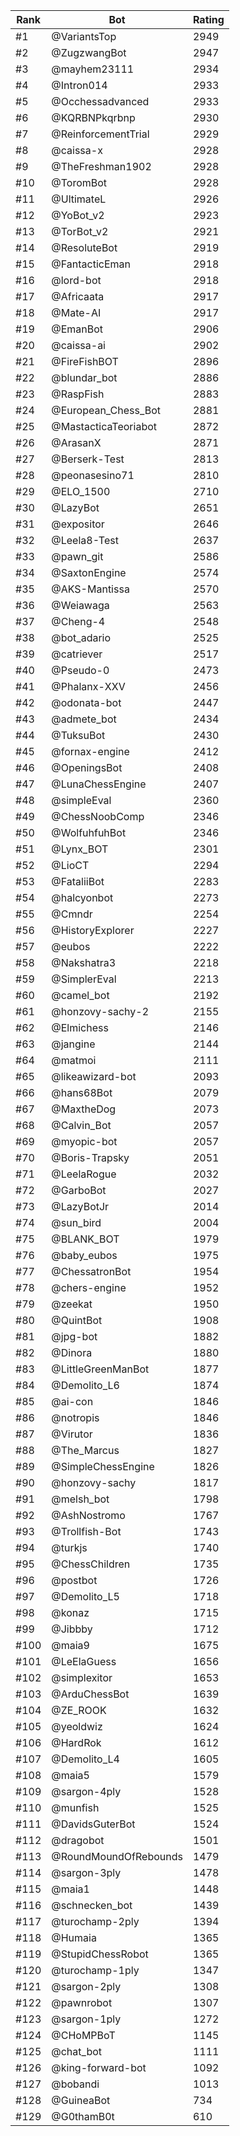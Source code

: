 Rank|Bot|Rating
---|---|---
#1|@VariantsTop|2949
#2|@ZugzwangBot|2947
#3|@mayhem23111|2934
#4|@Intron014|2933
#5|@Occhessadvanced|2933
#6|@KQRBNPkqrbnp|2930
#7|@ReinforcementTrial|2929
#8|@caissa-x|2928
#9|@TheFreshman1902|2928
#10|@ToromBot|2928
#11|@UltimateL|2926
#12|@YoBot_v2|2923
#13|@TorBot_v2|2921
#14|@ResoluteBot|2919
#15|@FantacticEman|2918
#16|@lord-bot|2918
#17|@Africaata|2917
#18|@Mate-AI|2917
#19|@EmanBot|2906
#20|@caissa-ai|2902
#21|@FireFishBOT|2896
#22|@blundar_bot|2886
#23|@RaspFish|2883
#24|@European_Chess_Bot|2881
#25|@MastacticaTeoriabot|2872
#26|@ArasanX|2871
#27|@Berserk-Test|2813
#28|@peonasesino71|2810
#29|@ELO_1500|2710
#30|@LazyBot|2651
#31|@expositor|2646
#32|@Leela8-Test|2637
#33|@pawn_git|2586
#34|@SaxtonEngine|2574
#35|@AKS-Mantissa|2570
#36|@Weiawaga|2563
#37|@Cheng-4|2548
#38|@bot_adario|2525
#39|@catriever|2517
#40|@Pseudo-0|2473
#41|@Phalanx-XXV|2456
#42|@odonata-bot|2447
#43|@admete_bot|2434
#44|@TuksuBot|2430
#45|@fornax-engine|2412
#46|@OpeningsBot|2408
#47|@LunaChessEngine|2407
#48|@simpleEval|2360
#49|@ChessNoobComp|2346
#50|@WolfuhfuhBot|2346
#51|@Lynx_BOT|2301
#52|@LioCT|2294
#53|@FataliiBot|2283
#54|@halcyonbot|2273
#55|@Cmndr|2254
#56|@HistoryExplorer|2227
#57|@eubos|2222
#58|@Nakshatra3|2218
#59|@SimplerEval|2213
#60|@camel_bot|2192
#61|@honzovy-sachy-2|2155
#62|@Elmichess|2146
#63|@jangine|2144
#64|@matmoi|2111
#65|@likeawizard-bot|2093
#66|@hans68Bot|2079
#67|@MaxtheDog|2073
#68|@Calvin_Bot|2057
#69|@myopic-bot|2057
#70|@Boris-Trapsky|2051
#71|@LeelaRogue|2032
#72|@GarboBot|2027
#73|@LazyBotJr|2014
#74|@sun_bird|2004
#75|@BLANK_BOT|1979
#76|@baby_eubos|1975
#77|@ChessatronBot|1954
#78|@chers-engine|1952
#79|@zeekat|1950
#80|@QuintBot|1908
#81|@jpg-bot|1882
#82|@Dinora|1880
#83|@LittleGreenManBot|1877
#84|@Demolito_L6|1874
#85|@ai-con|1846
#86|@notropis|1846
#87|@Virutor|1836
#88|@The_Marcus|1827
#89|@SimpleChessEngine|1826
#90|@honzovy-sachy|1817
#91|@melsh_bot|1798
#92|@AshNostromo|1767
#93|@Trollfish-Bot|1743
#94|@turkjs|1740
#95|@ChessChildren|1735
#96|@postbot|1726
#97|@Demolito_L5|1718
#98|@konaz|1715
#99|@Jibbby|1712
#100|@maia9|1675
#101|@LeElaGuess|1656
#102|@simplexitor|1653
#103|@ArduChessBot|1639
#104|@ZE_ROOK|1632
#105|@yeoldwiz|1624
#106|@HardRok|1612
#107|@Demolito_L4|1605
#108|@maia5|1579
#109|@sargon-4ply|1528
#110|@munfish|1525
#111|@DavidsGuterBot|1524
#112|@dragobot|1501
#113|@RoundMoundOfRebounds|1479
#114|@sargon-3ply|1478
#115|@maia1|1448
#116|@schnecken_bot|1439
#117|@turochamp-2ply|1394
#118|@Humaia|1365
#119|@StupidChessRobot|1365
#120|@turochamp-1ply|1347
#121|@sargon-2ply|1308
#122|@pawnrobot|1307
#123|@sargon-1ply|1272
#124|@CHoMPBoT|1145
#125|@chat_bot|1111
#126|@king-forward-bot|1092
#127|@bobandi|1013
#128|@GuineaBot|734
#129|@G0thamB0t|610
